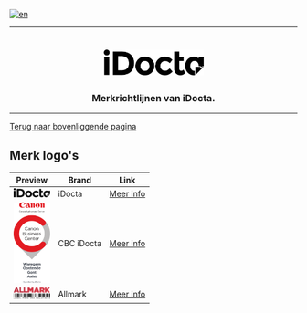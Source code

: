 [![en](https://img.shields.io/badge/lang-en-red.svg)](https://github.com/iDocta/brand-guide/blob/main/logo/README.md)

---

<h1 align="center">
    <a href="https://www.idocta.be">    
        <picture>
            <source media="(prefers-color-scheme: dark)" srcset="https://raw.githubusercontent.com/iDocta/brand-guide/main/logo/idocta/source/idocta-white.svg">
            <source media="(prefers-color-scheme: light)" srcset="https://raw.githubusercontent.com/iDocta/brand-guide/main/logo/idocta/source/idocta-black.svg">
            <img width="175px" alt="Shows a black logo in light color mode and a white one in dark color mode." src="https://raw.githubusercontent.com/iDocta/brand-guide/main/logo/idocta/source/idocta-black.svg">
        </picture>
    </a> 
</h1>
 
<h3 align="center">Merkrichtlijnen van iDocta.</h3>

---

[Terug naar bovenliggende pagina](../README.nl.md)

## Merk logo's

| Preview                                                                                                                                   | Brand      | Link                              |
| ----------------------------------------------------------------------------------------------------------------------------------------- | ---------- | --------------------------------- |
| <img src='https://github.com/iDocta/brand-guide/blob/main/logo/idocta/source/idocta-black.svg?raw=true' width='64' alt=''/>               | iDocta     | [Meer info](idocta/README.nl.md)  |
| <img src='https://github.com/iDocta/brand-guide/blob/main/logo/cbc/source/cbc-portrait-light.svg?raw=true' width='64' alt=''/>            | CBC iDocta | [Meer info](cbc/README.nl.md)     |
| <img src='https://github.com/iDocta/brand-guide/blob/main/logo/allmark/source/allmark-red-barcode-black.svg?raw=true' width='64' alt=''/> | Allmark    | [Meer info](allmark/README.nl.md) |
